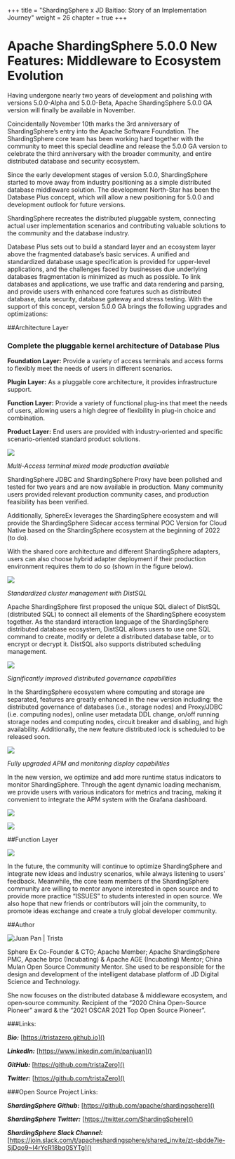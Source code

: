 +++
title = "ShardingSphere x JD Baitiao: Story of an Implementation Journey"
weight = 26
chapter = true
+++

# Apache ShardingSphere 5.0.0 New Features: Middleware to Ecosystem Evolution

Having undergone nearly two years of development and polishing with versions 5.0.0-Alpha and 5.0.0-Beta, Apache ShardingSphere 5.0.0 GA version will finally be available in November.

Coincidentally November 10th marks the 3rd anniversary of ShardingSphere’s entry into the Apache Software Foundation. The ShardingSphere core team has been working hard together with the community to meet this special deadline and release the 5.0.0 GA version to celebrate the third anniversary with the broader community, and entire distributed database and security ecosystem.

Since the early development stages of version 5.0.0, ShardingSphere started to move away from industry positioning as a simple distributed database middleware solution. The development North-Star has been the Database Plus concept, which will allow a new positioning for 5.0.0 and development outlook for future versions.

ShardingSphere recreates the distributed pluggable system, connecting actual user implementation scenarios and contributing valuable solutions to the community and the database industry.


Database Plus sets out to build a standard layer and an ecosystem layer above the fragmented database’s basic services. A unified and standardized database usage specification is provided for upper-level applications, and the challenges faced by businesses due underlying databases fragmentation is minimized as much as possible. To link databases and applications, we use traffic and data rendering and parsing, and provide users with enhanced core features such as distributed database, data security, database gateway and stress testing. With the support of this concept, version 5.0.0 GA brings the following upgrades and optimizations:

##Architecture Layer

### Complete the pluggable kernel architecture of Database Plus

**Foundation Layer:** Provide a variety of access terminals and access forms to flexibly meet the needs of users in different scenarios.

**Plugin Layer:** As a pluggable core architecture, it provides infrastructure support.

**Function Layer:** Provide a variety of functional plug-ins that meet the needs of users, allowing users a high degree of flexibility in plug-in choice and combination.

**Product Layer:** End users are provided with industry-oriented and specific scenario-oriented standard product solutions.

![](../../static/img/Blog_26_img_1.png)

_Multi-Access terminal mixed mode production available_

ShardingSphere JDBC and ShardingSphere Proxy have been polished and tested for two years and are now available in production. Many community users provided relevant production community cases, and production feasibility has been verified.

Additionally, SphereEx leverages the ShardingSphere ecosystem and will provide the ShardingSphere Sidecar access terminal POC Version for Cloud Native based on the ShardingSphere ecosystem at the beginning of 2022 (to do).

With the shared core architecture and different ShardingSphere adapters, users can also choose hybrid adapter deployment if their production environment requires them to do so (shown in the figure below).

![](../../static/img/Blog_26_img_2.png)

_Standardized cluster management with DistSQL_

Apache ShardingSphere first proposed the unique SQL dialect of DistSQL (distributed SQL) to connect all elements of the ShardingSphere ecosystem together. As the standard interaction language of the ShardingSphere distributed database ecosystem, DistSQL allows users to use one SQL command to create, modify or delete a distributed database table, or to encrypt or decrypt it. DistSQL also supports distributed scheduling management.

![](../../static/img/Blog_26_img_3.png)

_Significantly improved distributed governance capabilities_

In the ShardingSphere ecosystem where computing and storage are separated, features are greatly enhanced in the new version including: the distributed governance of databases (i.e., storage nodes) and Proxy/JDBC (i.e. computing nodes), online user metadata DDL change, on/off running storage nodes and computing nodes, circuit breaker and disabling, and high availability. Additionally, the new feature distributed lock is scheduled to be released soon.

![](../../static/img/Blog_26_img_4.png)

_Fully upgraded APM and monitoring display capabilities_

In the new version, we optimize and add more runtime status indicators to monitor ShardingSphere. Through the agent dynamic loading mechanism, we provide users with various indicators for metrics and tracing, making it convenient to integrate the APM system with the Grafana dashboard.

![](../../static/img/Blog_26_img_5.png)

![](../../static/img/Blog_26_img_6.png)

##Function Layer

![](../../static/img/Blog_26_img_7.png)

In the future, the community will continue to optimize ShardingSphere and integrate new ideas and industry scenarios, while always listening to users’ feedback. Meanwhile, the core team members of the ShardingSphere community are willing to mentor anyone interested in open source and to provide more practice “ISSUES” to students interested in open source. We also hope that new friends or contributors will join the community, to promote ideas exchange and create a truly global developer community.

##Author

![Juan Pan | Trista](../../static/img/Blog_26_img_8.jpeg)

Sphere Ex Co-Founder & CTO; Apache Member; Apache ShardingSphere PMC, Apache brpc (Incubating) & Apache AGE (Incubating) Mentor; China Mulan Open Source Community Mentor.
She used to be responsible for the design and development of the intelligent database platform of JD Digital Science and Technology.

She now focuses on the distributed database & middleware ecosystem, and open-source community. Recipient of the “2020 China Open-Source Pioneer” award & the “2021 OSCAR 2021 Top Open Source Pioneer”.

###Links:

***Bio:*** [https://tristazero.github.io]()

***LinkedIn:*** [https://www.linkedin.com/in/panjuan]()

***GitHub:*** [https://github.com/tristaZero]()

***Twitter:*** [https://github.com/tristaZero]()

###Open Source Project Links:

***ShardingSphere Github:*** [https://github.com/apache/shardingsphere]()

***ShardingSphere Twitter:*** [https://twitter.com/ShardingSphere]()

***ShardingSphere Slack Channel:*** [https://join.slack.com/t/apacheshardingsphere/shared_invite/zt-sbdde7ie-SjDqo9~I4rYcR18bq0SYTg]()
